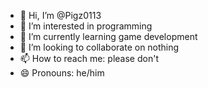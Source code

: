- 👋 Hi, I’m @Pigz0113
- 👀 I’m interested in programming
- 🌱 I’m currently learning game development
- 💞️ I’m looking to collaborate on nothing
- 📫 How to reach me: please don't
- 😄 Pronouns: he/him
